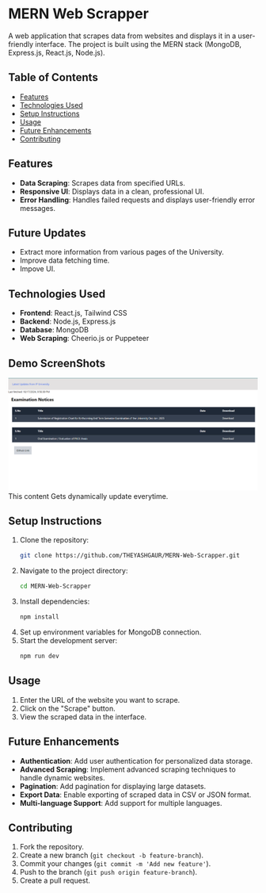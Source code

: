 

# MERN Web Scrapper

A web application that scrapes data from websites and displays it in a user-friendly interface. The project is built using the MERN stack (MongoDB, Express.js, React.js, Node.js).

## Table of Contents
- [Features](#features)
- [Technologies Used](#technologies-used)
- [Setup Instructions](#setup-instructions)
- [Usage](#usage)
- [Future Enhancements](#future-enhancements)
- [Contributing](#contributing)


## Features
- **Data Scraping**: Scrapes data from specified URLs.
- **Responsive UI**: Displays data in a clean, professional UI.
- **Error Handling**: Handles failed requests and displays user-friendly error messages.

## Future Updates 
- Extract more information from various pages of the University.
- Improve data fetching time.
- Impove UI.

## Technologies Used
- **Frontend**: React.js, Tailwind CSS
- **Backend**: Node.js, Express.js
- **Database**: MongoDB
- **Web Scraping**: Cheerio.js or Puppeteer

## Demo ScreenShots

![alt text](image.png)
This content Gets dynamically update everytime.

## Setup Instructions
1. Clone the repository:
    ```bash
    git clone https://github.com/THEYASHGAUR/MERN-Web-Scrapper.git
    ```
2. Navigate to the project directory:
    ```bash
    cd MERN-Web-Scrapper
    ```
3. Install dependencies:
    ```bash
    npm install
    ```
4. Set up environment variables for MongoDB connection.
5. Start the development server:
    ```bash
    npm run dev
    ```

## Usage
1. Enter the URL of the website you want to scrape.
2. Click on the "Scrape" button.
3. View the scraped data in the interface.

## Future Enhancements
- **Authentication**: Add user authentication for personalized data storage.
- **Advanced Scraping**: Implement advanced scraping techniques to handle dynamic websites.
- **Pagination**: Add pagination for displaying large datasets.
- **Export Data**: Enable exporting of scraped data in CSV or JSON format.
- **Multi-language Support**: Add support for multiple languages.

## Contributing
1. Fork the repository.
2. Create a new branch (`git checkout -b feature-branch`).
3. Commit your changes (`git commit -m 'Add new feature'`).
4. Push to the branch (`git push origin feature-branch`).
5. Create a pull request.




